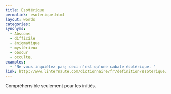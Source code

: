 ```yaml
---
title: Esotérique
permalink: esoterique.html
layout: words
categories:
synonyms:
  - Abscons
  - difficile
  - énigmatique
  - mystérieux
  - obscur
  - occulte.
examples:
  - "Ne vous inquiétez pas; ceci n'est qu'une cabale ésotérique. "
link: http://www.linternaute.com/dictionnaire/fr/definition/esoterique/
---
```


Compréhensible seulement pour les initiés.

